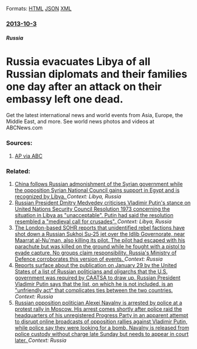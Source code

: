 
Formats: [HTML](/news/2013/10/3/russia-evacuates-libya-of-all-russian-diplomats-and-their-families-one-day-after-an-attack-on-their-embassy-left-one-dead.html)  [JSON](/news/2013/10/3/russia-evacuates-libya-of-all-russian-diplomats-and-their-families-one-day-after-an-attack-on-their-embassy-left-one-dead.json)  [XML](/news/2013/10/3/russia-evacuates-libya-of-all-russian-diplomats-and-their-families-one-day-after-an-attack-on-their-embassy-left-one-dead.xml)  

### [2013-10-3](/news/2013/10/3/index.md)

##### Russia
# Russia evacuates Libya of all Russian diplomats and their families one day after an attack on their embassy left one dead. 

Get the latest international news and world events from Asia, Europe, the Middle East, and more. See world news photos and videos at ABCNews.com


### Sources:

1. [AP via ABC](http://abcnews.go.com/International/wireStory/russian-embassy-libya-evacuated-attack-20456094)

### Related:

1. [China follows Russian admonishment of the Syrian government while the opposition Syrian National Council gains support in Egypt and is recognized by Libya. ](/news/2011/10/11/china-follows-russian-admonishment-of-the-syrian-government-while-the-opposition-syrian-national-council-gains-support-in-egypt-and-is-recog.md) _Context: Libya, Russia_
2. [Russian President Dmitry Medvedev criticises Vladimir Putin's stance on United Nations Security Council Resolution 1973 concerning the situation in Libya as "unacceptable". Putin had said the resolution resembled a "medieval call for crusades". ](/news/2011/03/21/russian-president-dmitry-medvedev-criticises-vladimir-putin-s-stance-on-united-nations-security-council-resolution-1973-concerning-the-situa.md) _Context: Libya, Russia_
3. [The London-based SOHR reports that unidentified rebel factions have shot down a Russian Sukhoi Su-25 jet over the Idlib Governorate, near Maarrat al-Nu'man, also killing its pilot. The pilot had escaped with his parachute but was killed on the ground while he fought with a pistol to evade capture. No groups claim responsibility. Russia's Ministry of Defence corroborates this version of events. ](/news/2018/02/3/the-london-based-sohr-reports-that-unidentified-rebel-factions-have-shot-down-a-russian-sukhoi-su-25-jet-over-the-idlib-governorate-near-ma.md) _Context: Russia_
4. [Reports surface about the publication on January 29 by the United States of a list of Russian politicians and oligarchs that the U.S. government was required by CAATSA to draw up. Russian President Vladimir Putin says that the list, on which he is not included, is an "unfriendly act" that complicates ties between the two countries. ](/news/2018/01/30/reports-surface-about-the-publication-on-january-29-by-the-united-states-of-a-list-of-russian-politicians-and-oligarchs-that-the-u-s-govern.md) _Context: Russia_
5. [Russian opposition politician Alexei Navalny is arrested by police at a protest rally in Moscow. His arrest comes shortly after police raid the headquarters of his unregistered Progress Party in an apparent attempt to disrupt online broadcasts of opposition rallies against Vladimir Putin, while police say they were looking for a bomb. Navalny is released from police custody without charge late Sunday but needs to appear in court later. ](/news/2018/01/28/russian-opposition-politician-alexei-navalny-is-arrested-by-police-at-a-protest-rally-in-moscow-his-arrest-comes-shortly-after-police-raid.md) _Context: Russia_
